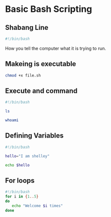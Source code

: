 # Basic Bash Scripting


## Shabang Line

```bash
#!/bin/bash
```

How you tell the computer what it is trying to run. 

## Makeing is executable

```bash
chmod +x file.sh
```

## Execute and command

```bash
#!/bin/bash

ls

whoami

```

## Defining Variables

```bash
#!/bin/bash

hello="I am shelley"

echo $hello
```


## For loops

```bash
#!/bin/bash
for i in {1..5}
do
   echo "Welcome $i times"
done
```


